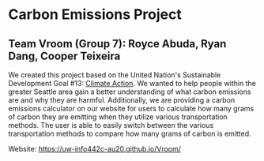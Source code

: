 # Carbon Emissions Project
## Team Vroom (Group 7): Royce Abuda, Ryan Dang, Cooper Teixeira

We created this project based on the United Nation's Sustainable Development Goal #13: [Climate Action](https://www.un.org/sustainabledevelopment/climate-change/). We wanted to help people within the greater Seattle area gain a better understanding of what carbon emissions are and why they are harmful. Additionally, we are providing a carbon emissions calculator on our website for users to calculate how many grams of carbon they are emitting when they utilize various transportation methods. The user is able to easily switch between the various transportation methods to compare how many grams of carbon is emitted.

Website: https://uw-info442c-au20.github.io/Vroom/
